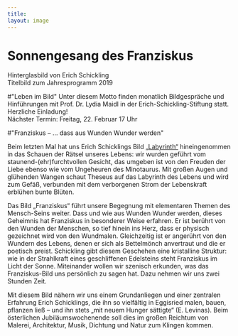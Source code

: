 ```yaml
---
title: 
layout: image
---
```


# Sonnengesang des Franziskus


Hinterglasbild von Erich Schickling  
Titelbild zum Jahresprogramm 2019


#"Leben im Bild"
Unter diesem Motto finden monatlich Bildgespräche und Hinführungen mit Prof. Dr. Lydia Maidl in der Erich-Schickling-Stiftung statt. Herzliche Einladung!  
Nächster Termin: Freitag, 22. Februar 17 Uhr

#"Franziskus – … dass aus Wunden Wunder werden"

Beim letzten Mal hat uns Erich Schicklings Bild [„Labyrinth“](/bildgedanken/012019labyrinth/) hineingenommen in das Schauen der Rätsel unseres Lebens: wir wurden geführt vom staunend-(ehr)furchtvollen Gesicht, das umgeben ist von den Freuden der Liebe ebenso wie vom Ungeheuren des Minotaurus. Mit großen Augen und glühenden Wangen schaut Theseus auf das Labyrinth des Lebens und wird zum Gefäß, verbunden mit dem verborgenen Strom der Lebenskraft erblühen bunte Blüten.

Das Bild „Franziskus“ führt unsere Begegnung mit elementaren Themen des Mensch-Seins weiter. Dass und wie aus Wunden Wunder werden, dieses Geheimnis hat Franziskus in besonderer Weise erfahren. Er ist berührt von den Wunden der Menschen, so tief hinein ins Herz, dass er physisch gezeichnet wird von den Wundmalen. Gleichzeitig ist er angerührt von den Wundern des Lebens, denen er sich als Bettelmönch anvertraut und die er poetisch preist. Schickling gibt diesem Geschehen eine kristalline Struktur: wie in der Strahlkraft eines geschliffenen Edelsteins steht Franziskus im Licht der Sonne.
Miteinander wollen wir szenisch erkunden, was das Franziskus-Bild uns persönlich zu sagen hat. Dazu nehmen wir uns zwei Stunden Zeit.

Mit diesem Bild nähern wir uns einem Grundanliegen und einer zentralen Erfahrung Erich Schicklings, die ihn so vielfältig in Eggisried malen, bauen, pflanzen ließ – und ihn stets „mit neuem Hunger sättigte“ (E. Levinas). Beim österlichen Jubiläumswochenende soll dies im großen Reichtum von Malerei, Architektur, Musik, Dichtung und Natur zum Klingen kommen.
 

